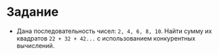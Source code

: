 # Задание

- Дана последовательность чисел: `2, 4, 6, 8, 10`. Найти сумму их квадратов `22 + 32 + 42...` с использованием конкурентных вычислений.
